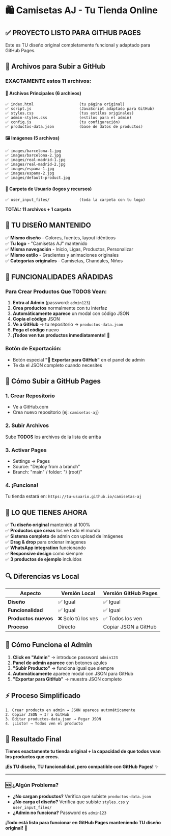 # 🛍️ Camisetas AJ - Tu Tienda Online

## ✅ PROYECTO LISTO PARA GITHUB PAGES

Este es TU diseño original completamente funcional y adaptado para GitHub Pages.

## 📁 Archivos para Subir a GitHub

### **EXACTAMENTE estos 11 archivos:**

#### **📄 Archivos Principales (6 archivos)**
```
✅ index.html                    (tu página original)
✅ script.js                     (JavaScript adaptado para GitHub)
✅ styles.css                    (tus estilos originales)
✅ admin-styles.css              (estilos para el admin)
✅ config.js                     (tu configuración)
✅ productos-data.json           (base de datos de productos)
```

#### **🖼️ Imágenes (5 archivos)**
```
✅ images/barcelona-1.jpg
✅ images/barcelona-2.jpg
✅ images/real-madrid-1.jpg
✅ images/real-madrid-2.jpg
✅ images/espana-1.jpg
✅ images/espana-2.jpg
✅ images/default-product.jpg
```

#### **📁 Carpeta de Usuario (logos y recursos)**
```
✅ user_input_files/             (toda la carpeta con tu logo)
```

**TOTAL: 11 archivos + 1 carpeta**

## 🎯 TU DISEÑO MANTENIDO

✅ **Mismo diseño** - Colores, fuentes, layout idénticos  
✅ **Tu logo** - "Camisetas AJ" mantenido  
✅ **Misma navegación** - Inicio, Ligas, Productos, Personalizar  
✅ **Mismo estilo** - Gradientes y animaciones originales  
✅ **Categorías originales** - Camisetas, Chandales, Niños  

## 🔧 FUNCIONALIDADES AÑADIDAS

### **Para Crear Productos Que TODOS Vean:**

1. **Entra al Admin** (password: `admin123`)
2. **Crea productos** normalmente con tu interfaz
3. **Automáticamente aparece** un modal con código JSON
4. **Copia el código** JSON
5. **Ve a GitHub** → tu repositorio → `productos-data.json`
6. **Pega el código** nuevo
7. **¡Todos ven tus productos inmediatamente!** 🎉

### **Botón de Exportación:**
- Botón especial **"📄 Exportar para GitHub"** en el panel de admin
- Te da el JSON completo cuando necesites

## 🚀 Cómo Subir a GitHub Pages

### 1. **Crear Repositorio**
- Ve a GitHub.com
- Crea nuevo repositorio (ej: `camisetas-aj`)

### 2. **Subir Archivos**
Sube **TODOS** los archivos de la lista de arriba

### 3. **Activar Pages**
- Settings → Pages
- Source: "Deploy from a branch"
- Branch: "main" / folder: "/ (root)"

### 4. **¡Funciona!**
Tu tienda estará en: `https://tu-usuario.github.io/camisetas-aj`

## 🎊 LO QUE TIENES AHORA

✅ **Tu diseño original** mantenido al 100%  
✅ **Productos que creas** los ve todo el mundo  
✅ **Sistema completo** de admin con upload de imágenes  
✅ **Drag & drop** para ordenar imágenes  
✅ **WhatsApp integration** funcionando  
✅ **Responsive design** como siempre  
✅ **3 productos de ejemplo** incluidos  

## 🔍 Diferencias vs Local

| Aspecto | Versión Local | Versión GitHub Pages |
|---------|---------------|---------------------|
| **Diseño** | ✅ Igual | ✅ Igual |
| **Funcionalidad** | ✅ Igual | ✅ Igual |
| **Productos nuevos** | ❌ Solo tú los ves | ✅ Todos los ven |
| **Proceso** | Directo | Copiar JSON a GitHub |

## 📱 Cómo Funciona el Admin

1. **Click en "Admin"** → introduce password `admin123`
2. **Panel de admin aparece** con botones azules
3. **"Subir Producto"** → funciona igual que siempre
4. **Automáticamente** aparece modal con JSON para GitHub
5. **"Exportar para GitHub"** → muestra JSON completo

## ⚡ Proceso Simplificado

```
1. Crear producto en admin → JSON aparece automáticamente
2. Copiar JSON → Ir a GitHub
3. Editar productos-data.json → Pegar JSON
4. ¡Listo! → Todos ven el producto
```

## 🎯 Resultado Final

**Tienes exactamente tu tienda original + la capacidad de que todos vean los productos que crees.**

**¡Es TU diseño, TU funcionalidad, pero compatible con GitHub Pages!** ✨

---

### 🆘 ¿Algún Problema?

- **¿No cargan productos?** Verifica que subiste `productos-data.json`
- **¿No carga el diseño?** Verifica que subiste `styles.css` y `user_input_files/`
- **¿Admin no funciona?** Password es `admin123`

**¡Todo está listo para funcionar en GitHub Pages manteniendo TU diseño original!** 🚀